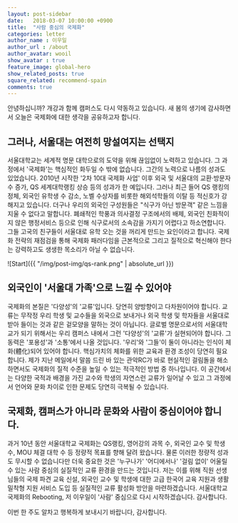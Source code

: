 ```yaml
---
layout: post-sidebar
date:   2018-03-07 10:00:00 +0900
title:  "사람 중심의 국제화"
categories: letter
author_name : 이우일
author_url : /about
author_avatar: wooil
show_avatar : true
feature_image: global-hero
show_related_posts: true
square_related: recommend-spain
comments: true
---
```


안녕하십니까? 개강과 함께 캠퍼스도 다시 약동하고 있습니다. 새 봄의 생기에 감사하면서 오늘은 국제화에 대한 생각을 공유하고자 합니다.

## 그러나, 서울대는 여전히 망설여지는 선택지

서울대학교는 세계적 명문 대학으로의 도약을 위해 끊임없이 노력하고 있습니다. 그 과정에서 '국제화'는 핵심적인 화두일 수 밖에 없습니다. 그간의 노력으로 나름의 성과도 있었습니다. 2010년 시작한 '2차 10대 국제화 사업' 이후 외국 및 서울대의 교환·방문자 수 증가, QS 세계대학랭킹 상승 등의 성과가 한 예입니다. 그러나 최근 들어 QS 랭킹의 정체, 외국인 유학생 수 감소, 노벨 수상자를 비롯한 해외석학들의 이탈 등 적신호가 강해지고 있습니다. 더구나 우리의 외국인 구성원들은 "식구가 아닌 방문객" 같은 느낌을 지울 수 없다고 말합니다. 폐쇄적인 학풍과 의사결정 구조에서의 배제, 외국인 친화적이지 않은 행정서비스 등으로 인해 식구로서의 소속감을 가지기 어렵다고 하소연합니다. 그들 고국의 친구들이 서울대로 유학 오는 것을 꺼리게 만드는 요인이라고 합니다. 국제화 전략의 재점검을 통해 국제화 패러다임을 근본적으로 그리고 질적으로 혁신해야 한다는 강력하고도 생생한 목소리가 아닐 수 없습니다.

![Start]({{ "/img/post-img/qs-rank.png" | absolute_url }})

## 외국인이 '서울대 가족'으로 느낄 수 있어야

국제화의 본질은 '다양성'의 '교류'입니다. 당연히 양방향이고 다차원이어야 합니다. 교류는 무작정 우리 학생 및 교수들을 외국으로 보내거나 외국 학생 및 학자들을 서울대로 받아 들이는 것과 같은 겉모양을 말하는 것이 아닙니다. 글로벌 명문으로서의 서울대학교가 되기 위해서는 우리 캠퍼스 내에서 그런 '다양성'의 '교류'가 실현되어야 합니다. 그 동력은 '포용성'과 '소통'에서 나올 것입니다. '우리'와 '그들'이 둘이 아니라는 인식이 체화(體化)되어 있어야 합니다. 핵심가치의 체화를 위한 교육과 환경 조성이 당연히 필요합니다. 제가 지난 메일에서 말씀 드린 바 있는 관악RC가 바로 현실적인 걸림돌을 해소하면서도 국제화의 질적 수준을 높일 수 있는 적극적인 방법 중 하나입니다. 이 공간에서는 다양한 국적과 배경을 가진 교수와 학생의 자연스런 교류가 일어날 수 있고 그 과정에서 언어와 문화 차이로 인한 문제도 당연히 극복될 수 있습니다.

## 국제화, 캠퍼스가 아니라 문화와 사람이 중심이어야 합니다.

과거 10년 동안 서울대학교 국제화는 QS랭킹, 영어강의 과목 수, 외국인 교수 및 학생 수, MOU 체결 대학 수 등 정량적 목표를 향해 달려 왔습니다. 물론 이러한 정량적 성과도 무시할 수 없습니다만 더욱 중요한 것은 '누구나가' '어디에서나' '걸림 없이' 어울릴 수 있는 사람 중심의 실질적인 교류 환경을 만드는 것입니다. 저는 이를 위해 직원 선생님들의 국제 파견 교육 신설, 외국인 교수 및 학생에 대한 고급 한국어 교육 지원과 생활 밀착형 지원 서비스 도입 등 실질적인 교류 활성화 방안을 마련하겠습니다. 서울대학교 국제화의 Rebooting, 저 이우일이 '사람' 중심으로 다시 시작하겠습니다. 감사합니다.

이번 한 주도 알차고 행복하게 보내시기 바랍니다, 감사합니다.

